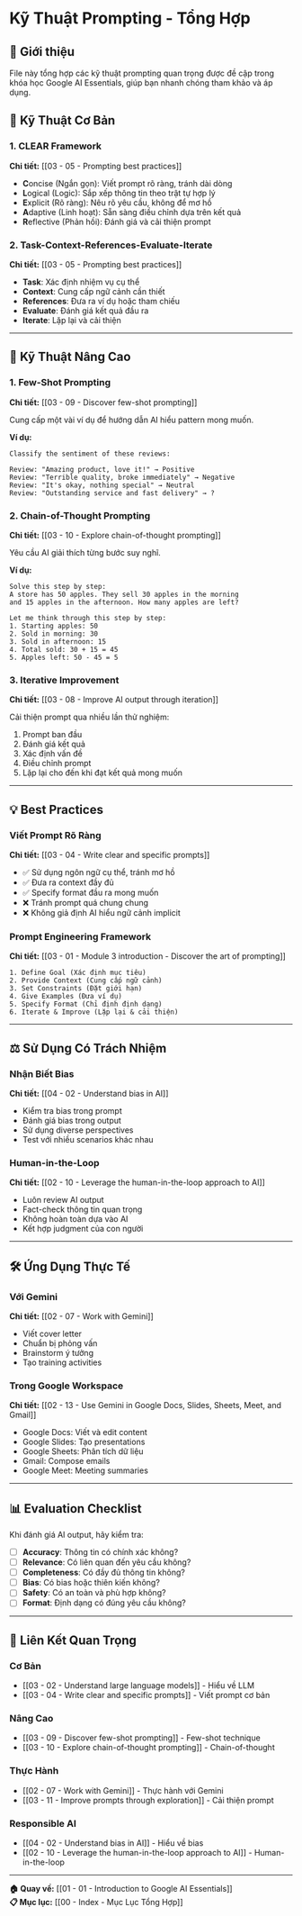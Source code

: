 # Kỹ Thuật Prompting - Tổng Hợp

## 📝 Giới thiệu

File này tổng hợp các kỹ thuật prompting quan trọng được đề cập trong khóa học Google AI Essentials, giúp bạn nhanh chóng tham khảo và áp dụng.

## 🎯 Kỹ Thuật Cơ Bản

### 1. CLEAR Framework

**Chi tiết:** [[03 - 05 - Prompting best practices]]

- **C**oncise (Ngắn gọn): Viết prompt rõ ràng, tránh dài dòng
- **L**ogical (Logic): Sắp xếp thông tin theo trật tự hợp lý
- **E**xplicit (Rõ ràng): Nêu rõ yêu cầu, không để mơ hồ
- **A**daptive (Linh hoạt): Sẵn sàng điều chỉnh dựa trên kết quả
- **R**eflective (Phản hồi): Đánh giá và cải thiện prompt

### 2. Task-Context-References-Evaluate-Iterate

**Chi tiết:** [[03 - 05 - Prompting best practices]]

- **Task**: Xác định nhiệm vụ cụ thể
- **Context**: Cung cấp ngữ cảnh cần thiết
- **References**: Đưa ra ví dụ hoặc tham chiếu
- **Evaluate**: Đánh giá kết quả đầu ra
- **Iterate**: Lặp lại và cải thiện

---

## 🚀 Kỹ Thuật Nâng Cao

### 1. Few-Shot Prompting

**Chi tiết:** [[03 - 09 - Discover few-shot prompting]]

Cung cấp một vài ví dụ để hướng dẫn AI hiểu pattern mong muốn.

**Ví dụ:**

```
Classify the sentiment of these reviews:

Review: "Amazing product, love it!" → Positive
Review: "Terrible quality, broke immediately" → Negative
Review: "It's okay, nothing special" → Neutral
Review: "Outstanding service and fast delivery" → ?
```

### 2. Chain-of-Thought Prompting

**Chi tiết:** [[03 - 10 - Explore chain-of-thought prompting]]

Yêu cầu AI giải thích từng bước suy nghĩ.

**Ví dụ:**

```
Solve this step by step:
A store has 50 apples. They sell 30 apples in the morning
and 15 apples in the afternoon. How many apples are left?

Let me think through this step by step:
1. Starting apples: 50
2. Sold in morning: 30
3. Sold in afternoon: 15
4. Total sold: 30 + 15 = 45
5. Apples left: 50 - 45 = 5
```

### 3. Iterative Improvement

**Chi tiết:** [[03 - 08 - Improve AI output through iteration]]

Cải thiện prompt qua nhiều lần thử nghiệm:

1. Prompt ban đầu
2. Đánh giá kết quả
3. Xác định vấn đề
4. Điều chỉnh prompt
5. Lặp lại cho đến khi đạt kết quả mong muốn

---

## 💡 Best Practices

### Viết Prompt Rõ Ràng

**Chi tiết:** [[03 - 04 - Write clear and specific prompts]]

- ✅ Sử dụng ngôn ngữ cụ thể, tránh mơ hồ
- ✅ Đưa ra context đầy đủ
- ✅ Specify format đầu ra mong muốn
- ❌ Tránh prompt quá chung chung
- ❌ Không giả định AI hiểu ngữ cảnh implicit

### Prompt Engineering Framework

**Chi tiết:** [[03 - 01 - Module 3 introduction - Discover the art of prompting]]

```
1. Define Goal (Xác định mục tiêu)
2. Provide Context (Cung cấp ngữ cảnh)
3. Set Constraints (Đặt giới hạn)
4. Give Examples (Đưa ví dụ)
5. Specify Format (Chỉ định định dạng)
6. Iterate & Improve (Lặp lại & cải thiện)
```

---

## ⚖️ Sử Dụng Có Trách Nhiệm

### Nhận Biết Bias

**Chi tiết:** [[04 - 02 - Understand bias in AI]]

- Kiểm tra bias trong prompt
- Đánh giá bias trong output
- Sử dụng diverse perspectives
- Test với nhiều scenarios khác nhau

### Human-in-the-Loop

**Chi tiết:** [[02 - 10 - Leverage the human-in-the-loop approach to AI]]

- Luôn review AI output
- Fact-check thông tin quan trọng
- Không hoàn toàn dựa vào AI
- Kết hợp judgment của con người

---

## 🛠️ Ứng Dụng Thực Tế

### Với Gemini

**Chi tiết:** [[02 - 07 - Work with Gemini]]

- Viết cover letter
- Chuẩn bị phỏng vấn
- Brainstorm ý tưởng
- Tạo training activities

### Trong Google Workspace

**Chi tiết:** [[02 - 13 - Use Gemini in Google Docs, Slides, Sheets, Meet, and Gmail]]

- Google Docs: Viết và edit content
- Google Slides: Tạo presentations
- Google Sheets: Phân tích dữ liệu
- Gmail: Compose emails
- Google Meet: Meeting summaries

---

## 📊 Evaluation Checklist

Khi đánh giá AI output, hãy kiểm tra:

- [ ] **Accuracy**: Thông tin có chính xác không?
- [ ] **Relevance**: Có liên quan đến yêu cầu không?
- [ ] **Completeness**: Có đầy đủ thông tin không?
- [ ] **Bias**: Có bias hoặc thiên kiến không?
- [ ] **Safety**: Có an toàn và phù hợp không?
- [ ] **Format**: Định dạng có đúng yêu cầu không?

---

## 🔗 Liên Kết Quan Trọng

### Cơ Bản

- [[03 - 02 - Understand large language models]] - Hiểu về LLM
- [[03 - 04 - Write clear and specific prompts]] - Viết prompt cơ bản

### Nâng Cao

- [[03 - 09 - Discover few-shot prompting]] - Few-shot technique
- [[03 - 10 - Explore chain-of-thought prompting]] - Chain-of-thought

### Thực Hành

- [[02 - 07 - Work with Gemini]] - Thực hành với Gemini
- [[03 - 11 - Improve prompts through exploration]] - Cải thiện prompt

### Responsible AI

- [[04 - 02 - Understand bias in AI]] - Hiểu về bias
- [[02 - 10 - Leverage the human-in-the-loop approach to AI]] - Human-in-the-loop

---

**🏠 Quay về:** [[01 - 01 - Introduction to Google AI Essentials]]  
**📋 Mục lục:** [[00 - Index - Mục Lục Tổng Hợp]]
